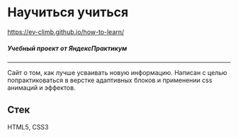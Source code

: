 # Научиться учиться
https://ev-climb.github.io/how-to-learn/
##### Учебный проект от ЯндексПрактикум
---

Сайт о том, как лучше усваивать новую информацию. Написан с целью попрактиковаться в верстке адаптивных блоков и применении css анимаций и эффектов.

Стек
---
HTML5, CSS3

